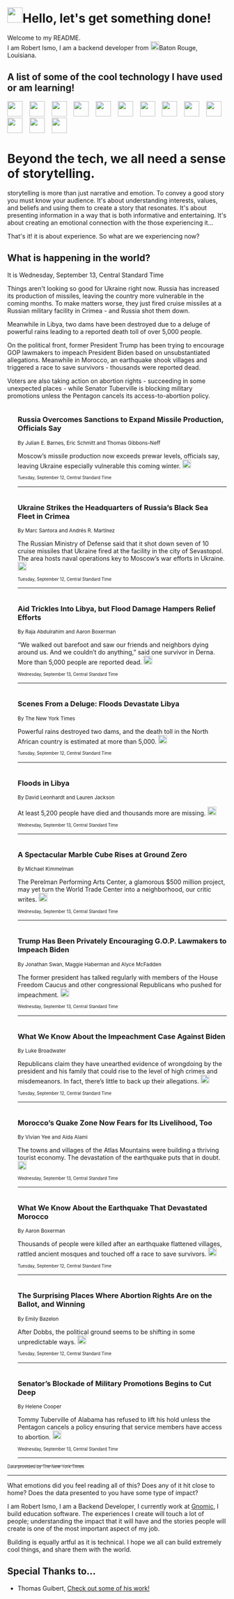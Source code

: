 <h1><img src="https://emojis.slackmojis.com/emojis/images/1643514375/3493/hot-coffee.gif?1643514375" width="35"/>Hello, let's get something done!</h1>

<p>Welcome to my README.<br/>
I am Robert Ismo, I am a backend developer from <img src="https://emojis.slackmojis.com/emojis/images/1638395689/50435/moulin_rouge.png?1638395689" width="20"/>Baton Rouge, Louisiana.</p>
<h2>A list of some of the cool technology I have used or am learning!</h2>
<p>
<img src="https://emojis.slackmojis.com/emojis/images/1643516091/21142/meow_bongotap.gif?1643516091" width="35" alt="">
<img src="https://img.shields.io/badge/Favorite%20Frontend%20Framework-SvelteKit-f83903" alt="">
<img src="https://img.shields.io/badge/Second%20Favorite-Vue-40b581" alt="">
<img src="https://img.shields.io/badge/Most%20Used%20Runtime-Nodejs-78b061" alt="">
<img src="https://emojis.slackmojis.com/emojis/images/1643517416/34482/fire.gif?1643517416" width="35" alt="">
<img src="https://img.shields.io/badge/Javascript%20But%20Better-Typescript-0078ca" alt="">
<img src="https://img.shields.io/badge/Favorite%20Language-Elixir-3e244d" alt="">
<img src="https://img.shields.io/badge/Containerize%20Everything-Docker-6ac9ef" alt="">
<img src="https://emojis.slackmojis.com/emojis/images/1643514596/5999/meow_party.gif?1643514596" width="35" alt="">
<img src="https://img.shields.io/badge/API%20Love%20Language-Graphql-de32a5" alt="">
<img src="https://img.shields.io/badge/Our%20Favorite%20Version%20Controller-Git-e94f33" alt="">
<img src="https://img.shields.io/badge/Favorite%20Database-Redis-d42d1d" alt="">
<img src="https://emojis.slackmojis.com/emojis/images/1643514559/5584/deployparrot.gif?1643514559" width="35" alt="">
<img src="https://img.shields.io/badge/Container%20Interstate-RabbitMQ-f66200" alt="">
<img src="https://img.shields.io/badge/Gotta%20Learn-Kubernetes-316adf" alt="">
<img src="https://img.shields.io/badge/Really%20Mature%20Now-WASM-654fef" alt="">
<img src="https://emojis.slackmojis.com/emojis/images/1666642497/61942/dance_vibe.gif?1666642497" width="35" alt="">
<img src="https://img.shields.io/badge/For%20My%20M1-ARM64-657d96" alt="">
<img src="https://img.shields.io/badge/Loving%20This%20So%20Much-TailwindCSS-17bcb5" alt="">
<img src="https://img.shields.io/badge/Cool%20Build%20Tool-Vite-f9cb24" alt="">
<img src="https://emojis.slackmojis.com/emojis/images/1669231376/62819/working-on-it.gif?1669231376" width="35" alt="">
<img src="https://img.shields.io/badge/Fun%20and%20Easy%20Database-MongoDB-5f8c49" alt="">
<img src="https://img.shields.io/badge/JS%20Life%20Support-NPM-c73737" alt="">
<img src="https://img.shields.io/badge/I%20Liked%20It-DynamoDB-0073b9" alt="">
<img src="https://emojis.slackmojis.com/emojis/images/1643514045/46/question.gif?1643514045" width="35" alt="">
<img src="https://img.shields.io/badge/cool-React-60d6f9" alt="">
<img src="https://img.shields.io/badge/Future%20Big%20Project-Lambda-f37e00" alt="">
<img src="https://img.shields.io/badge/NPM%20But%20Better-PNPM-f1aa07" alt="">
<img src="https://emojis.slackmojis.com/emojis/images/1643514943/9662/fbwow.gif?1643514943" width="35" alt="">
<img src="https://img.shields.io/badge/First%20Language-C-662079" alt="">
<img src="https://img.shields.io/badge/Where%20I%20Deploy%20Frontend-Vercel-000000" alt="">
<img src="https://img.shields.io/badge/Who%20Does%20not%20Want%20an%20App-Swift-f9492a" alt="">
<img src="https://emojis.slackmojis.com/emojis/images/1643514058/151/javascript.png?1643514058" width="35" alt="">
<img src="https://img.shields.io/badge/cool-Python-fbd542" alt="">
<img src="https://img.shields.io/badge/Favorite%20Something-Stripe-656cdc" alt="">
<img src="https://img.shields.io/badge/Of%20Course-HTML5-ed6327" alt="">
<img src="https://emojis.slackmojis.com/emojis/images/1660415405/60731/bomb.gif?1660415405" width="35" alt="">
<img src="https://img.shields.io/badge/hate-CSS-2964ec" alt="">
<img src="https://img.shields.io/badge/Learning-CircleCI-141215" alt="">
<img src="https://img.shields.io/badge/Learning-Rust-fbbb3b" alt="">
<img src="https://emojis.slackmojis.com/emojis/images/1660415397/60712/writing-hand.gif?1660415397" width="35" alt="">
<img src="https://img.shields.io/badge/Dev%20Browser%20of%20Choice-Firefox-cc4e26" alt="">
<img src="https://img.shields.io/badge/Recoverying%20From%20Windows-UNIX-1781e3" alt="">
<img src="https://img.shields.io/badge/LOVE-LogSeq-90c1c2" alt="">
<img src="https://emojis.slackmojis.com/emojis/images/1643514066/223/kirby.gif?1643514066" width="35" alt="">
<img src="https://img.shields.io/badge/Daily%20Driver-MacOS-e6e6e8" alt="">
<img src="https://img.shields.io/badge/Git%20Server-Github-000000" alt="">
<img src="https://img.shields.io/badge/enjoyable-EC2-f17428" alt="">
<img src="https://emojis.slackmojis.com/emojis/images/1643514239/2069/excited.gif?1643514239" width="35" alt="">
</p>
<h1>Beyond the tech, we all need a sense of storytelling.</h1>
<p>storytelling is more than just narrative and emotion. To convey a good story you must know your audience. It's about understanding interests, values, and beliefs and using them to create a story that resonates. It's about presenting information in a way that is both informative and entertaining. It's about creating an emotional connection with the those experiencing it...</p>
<p>That's it! it is about experience. So what are we experiencing now?</p>
<h2>What is happening in the world?</h2>
<p>It is Wednesday, September 13, Central Standard Time</p>
<p>
Things aren&#39;t looking so good for Ukraine right now. Russia has increased its production of missiles, leaving the country more vulnerable in the coming months. To make matters worse, they just fired cruise missiles at a Russian military facility in Crimea - and Russia shot them down.

Meanwhile in Libya, two dams have been destroyed due to a deluge of powerful rains leading to a reported death toll of over 5,000 people.

On the political front, former President Trump has been trying to encourage GOP lawmakers to impeach President Biden based on unsubstantiated allegations. Meanwhile in Morocco, an earthquake shook villages and triggered a race to save survivors - thousands were reported dead. 

Voters are also taking action on abortion rights - succeeding in some unexpected places - while Senator Tuberville is blocking military promotions unless the Pentagon cancels its access-to-abortion policy.</p>
<ol>
<img src="https://img.shields.io/badge/-us-blue" alt="">
<h3>Russia Overcomes Sanctions to Expand Missile Production, Officials Say</h3>
<sub>By Julian E. Barnes, Eric Schmitt and Thomas Gibbons-Neff</sub>
<p>Moscow’s missile production now exceeds prewar levels, officials say, leaving Ukraine especially vulnerable this coming winter.  <a href="https://nyti.ms/3sP9c1k"><img src="https://developer.nytimes.com/files/poweredby_nytimes_30b.png?v=1583354208352" height="20"></a></p>
<sub><sub>Tuesday, September 12, Central Standard Time</sub></sub>
<hr/>
<img src="https://img.shields.io/badge/-world-blue" alt="">
<h3>Ukraine Strikes the Headquarters of Russia’s Black Sea Fleet in Crimea</h3>
<sub>By Marc Santora and Andrés R. Martínez</sub>
<p>The Russian Ministry of Defense said that it shot down seven of 10 cruise missiles that Ukraine fired at the facility in the city of Sevastopol. The area hosts naval operations key to Moscow’s war efforts in Ukraine.  <a href="https://nyti.ms/3PD92mP"><img src="https://developer.nytimes.com/files/poweredby_nytimes_30b.png?v=1583354208352" height="20"></a></p>
<sub><sub>Tuesday, September 12, Central Standard Time</sub></sub>
<hr/>
<img src="https://img.shields.io/badge/-world-blue" alt="">
<h3>Aid Trickles Into Libya, but Flood Damage Hampers Relief Efforts</h3>
<sub>By Raja Abdulrahim and Aaron Boxerman</sub>
<p>“We walked out barefoot and saw our friends and neighbors dying around us. And we couldn’t do anything,” said one survivor in Derna. More than 5,000 people are reported dead.  <a href="https://nyti.ms/3EElCM0"><img src="https://developer.nytimes.com/files/poweredby_nytimes_30b.png?v=1583354208352" height="20"></a></p>
<sub><sub>Wednesday, September 13, Central Standard Time</sub></sub>
<hr/>
<img src="https://img.shields.io/badge/-world-blue" alt="">
<h3>Scenes From a Deluge: Floods Devastate Libya</h3>
<sub>By The New York Times</sub>
<p>Powerful rains destroyed two dams, and the death toll in the North African country is estimated at more than 5,000.  <a href="https://nyti.ms/45FVv3j"><img src="https://developer.nytimes.com/files/poweredby_nytimes_30b.png?v=1583354208352" height="20"></a></p>
<sub><sub>Tuesday, September 12, Central Standard Time</sub></sub>
<hr/>
<img src="https://img.shields.io/badge/-briefing-blue" alt="">
<h3>Floods in Libya</h3>
<sub>By David Leonhardt and Lauren Jackson</sub>
<p>At least 5,200 people have died and thousands more are missing.  <a href="https://nyti.ms/44Vcm0O"><img src="https://developer.nytimes.com/files/poweredby_nytimes_30b.png?v=1583354208352" height="20"></a></p>
<sub><sub>Wednesday, September 13, Central Standard Time</sub></sub>
<hr/>
<img src="https://img.shields.io/badge/-arts-blue" alt="">
<h3>A Spectacular Marble Cube Rises at Ground Zero</h3>
<sub>By Michael Kimmelman</sub>
<p>The Perelman Performing Arts Center, a glamorous $500 million project, may yet turn the World Trade Center into a neighborhood, our critic writes.  <a href="https://nyti.ms/3Ri1KG8"><img src="https://developer.nytimes.com/files/poweredby_nytimes_30b.png?v=1583354208352" height="20"></a></p>
<sub><sub>Wednesday, September 13, Central Standard Time</sub></sub>
<hr/>
<img src="https://img.shields.io/badge/-us-blue" alt="">
<h3>Trump Has Been Privately Encouraging G.O.P. Lawmakers to Impeach Biden</h3>
<sub>By Jonathan Swan, Maggie Haberman and Alyce McFadden</sub>
<p>The former president has talked regularly with members of the House Freedom Caucus and other congressional Republicans who pushed for impeachment.  <a href="https://nyti.ms/45RWAoW"><img src="https://developer.nytimes.com/files/poweredby_nytimes_30b.png?v=1583354208352" height="20"></a></p>
<sub><sub>Wednesday, September 13, Central Standard Time</sub></sub>
<hr/>
<img src="https://img.shields.io/badge/-us-blue" alt="">
<h3>What We Know About the Impeachment Case Against Biden</h3>
<sub>By Luke Broadwater</sub>
<p>Republicans claim they have unearthed evidence of wrongdoing by the president and his family that could rise to the level of high crimes and misdemeanors. In fact, there’s little to back up their allegations.  <a href="https://nyti.ms/3LjfPiE"><img src="https://developer.nytimes.com/files/poweredby_nytimes_30b.png?v=1583354208352" height="20"></a></p>
<sub><sub>Tuesday, September 12, Central Standard Time</sub></sub>
<hr/>
<img src="https://img.shields.io/badge/-world-blue" alt="">
<h3>Morocco’s Quake Zone Now Fears for Its Livelihood, Too</h3>
<sub>By Vivian Yee and Aida Alami</sub>
<p>The towns and villages of the Atlas Mountains were building a thriving tourist economy. The devastation of the earthquake puts that in doubt.  <a href="https://nyti.ms/3sKa33e"><img src="https://developer.nytimes.com/files/poweredby_nytimes_30b.png?v=1583354208352" height="20"></a></p>
<sub><sub>Wednesday, September 13, Central Standard Time</sub></sub>
<hr/>
<img src="https://img.shields.io/badge/-world-blue" alt="">
<h3>What We Know About the Earthquake That Devastated Morocco</h3>
<sub>By Aaron Boxerman</sub>
<p>Thousands of people were killed after an earthquake flattened villages, rattled ancient mosques and touched off a race to save survivors.  <a href="https://nyti.ms/3rdaN0u"><img src="https://developer.nytimes.com/files/poweredby_nytimes_30b.png?v=1583354208352" height="20"></a></p>
<sub><sub>Tuesday, September 12, Central Standard Time</sub></sub>
<hr/>
<img src="https://img.shields.io/badge/-magazine-blue" alt="">
<h3>The Surprising Places Where Abortion Rights Are on the Ballot, and Winning</h3>
<sub>By Emily Bazelon</sub>
<p>After Dobbs, the political ground seems to be shifting in some unpredictable ways.  <a href="https://nyti.ms/3PanPUq"><img src="https://developer.nytimes.com/files/poweredby_nytimes_30b.png?v=1583354208352" height="20"></a></p>
<sub><sub>Tuesday, September 12, Central Standard Time</sub></sub>
<hr/>
<img src="https://img.shields.io/badge/-us-blue" alt="">
<h3>Senator’s Blockade of Military Promotions Begins to Cut Deep</h3>
<sub>By Helene Cooper</sub>
<p>Tommy Tuberville of Alabama has refused to lift his hold unless the Pentagon cancels a policy ensuring that service members have access to abortion.  <a href="https://nyti.ms/469XBZa"><img src="https://developer.nytimes.com/files/poweredby_nytimes_30b.png?v=1583354208352" height="20"></a></p>
<sub><sub>Wednesday, September 13, Central Standard Time</sub></sub>
<hr/>
</ol>
<a href="https://developer.nytimes.com"><sub><sub>Data provided by The New York Times</sub></sub></a>
<hr/>
<p>What emotions did you feel reading all of this? Does any of it hit close to home? Does the data presented to you have some type of impact?</p>
<p>I am Robert Ismo, I am a Backend Developer, I currently work at <a href="https://gnomic.education/">Gnomic</a>, I build education software. The experiences I create will touch a lot of people; understanding the impact that it will have and the stories people will create is one of the most important aspect of my job.</p>
<p>Building is equally artful as it is technical. I hope we all can build extremely cool things, and share them with the world.</p>
<h2>Special Thanks to...</h2>
<ul>
<li>Thomas Guibert, <a href="https://github.com/thmsgbrt/thmsgbrt">Check out some of his work!</a></li>
</ul>